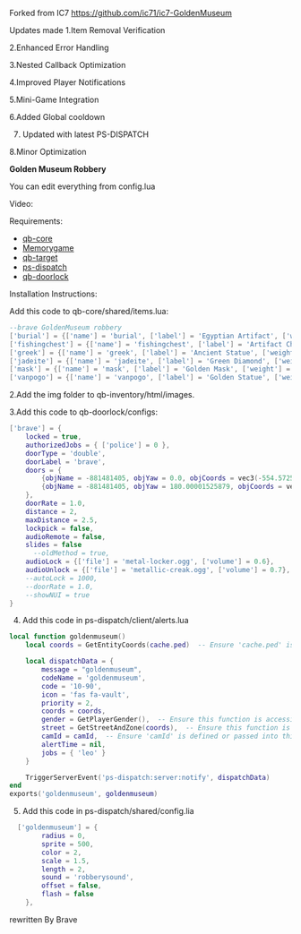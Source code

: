 Forked from IC7 https://github.com/ic71/ic7-GoldenMuseum

Updates made
1.Item Removal Verification

2.Enhanced Error Handling

3.Nested Callback Optimization

4.Improved Player Notifications

5.Mini-Game Integration

6.Added Global cooldown

7. Updated with latest PS-DISPATCH

8.Minor Optimization

**Golden Museum Robbery**

You can edit everything from config.lua

Video: 

Requirements:

* [qb-core](https://github.com/qbcore-framework/qb-core)
* [Memorygame](https://github.com/pushkart2/memorygame)
* [qb-target](https://github.com/qbcore-framework/qb-target)
* [ps-dispatch](https://github.com/Project-Sloth/ps-dispatch)
* [qb-doorlock](https://github.com/qbcore-framework/qb-doorlock)

Installation Instructions:

Add this code to qb-core/shared/items.lua:


```lua
--brave GoldenMuseum robbery
['burial'] = {['name'] = 'burial', ['label'] = 'Egyptian Artifact', ['weight'] = 1000, ['type'] = 'item', ['image'] = 'burial-mask.png', ['unique'] = false, ['useable'] = true, ['shouldClose'] = true, ['combinable'] = nil, ['description'] = 'An Egyptian artifact from the Golden Museum'},
['fishingchest'] = {['name'] = 'fishingchest', ['label'] = 'Artifact Chest', ['weight'] = 1000, ['type'] = 'item', ['image'] = 'fishingchest.png', ['unique'] = false, ['useable'] = true, ['shouldClose'] = true, ['combinable'] = nil, ['description'] = 'Artifact chest from the Golden Museum'},
['greek'] = {['name'] = 'greek', ['label'] = 'Ancient Statue', ['weight'] = 1000, ['type'] = 'item', ['image'] = 'greek-bust.png', ['unique'] = false, ['useable'] = true, ['shouldClose'] = true, ['combinable'] = nil, ['description'] = 'Ancient statue from the Golden Museum'},
['jadeite'] = {['name'] = 'jadeite', ['label'] = 'Green Diamond', ['weight'] = 1000, ['type'] = 'item', ['image'] = 'jadeite-stone.png', ['unique'] = false, ['useable'] = true, ['shouldClose'] = true, ['combinable'] = nil, ['description'] = 'Green diamond from the Golden Museum'},
['mask'] = {['name'] = 'mask', ['label'] = 'Golden Mask', ['weight'] = 1000, ['type'] = 'item', ['image'] = 'vip_mask.png', ['unique'] = false, ['useable'] = false, ['shouldClose'] = false, ['combinable'] = nil, ['description'] = 'Golden mask from the Golden Museum'},
['vanpogo'] = {['name'] = 'vanpogo', ['label'] = 'Golden Statue', ['weight'] = 1000, ['type'] = 'item', ['image'] = 'vanpogo.png', ['unique'] = false, ['useable'] = false, ['shouldClose'] = false, ['combinable'] = nil, ['description'] = 'Golden statue from the Golden Museum'},


```
2.Add the img folder to qb-inventory/html/images.


3.Add this code to qb-doorlock/configs:
```lua
['brave'] = {
    locked = true,
    authorizedJobs = { ['police'] = 0 },
    doorType = 'double',
    doorLabel = 'brave',
    doors = {
        {objName = -881481405, objYaw = 0.0, objCoords = vec3(-554.572510, -617.887939, 35.073013)},
        {objName = -881481405, objYaw = 180.00001525879, objCoords = vec3(-556.532288, -617.896790, 35.078335)}
    },
    doorRate = 1.0,
    distance = 2,
    maxDistance = 2.5,
    lockpick = false,
    audioRemote = false,
    slides = false
      --oldMethod = true,
    audioLock = {['file'] = 'metal-locker.ogg', ['volume'] = 0.6},
    audioUnlock = {['file'] = 'metallic-creak.ogg', ['volume'] = 0.7},
    --autoLock = 1000,
    --doorRate = 1.0,
    --showNUI = true
}

```


4. Add this code in ps-dispatch/client/alerts.lua
```lua
local function goldenmuseum()
    local coords = GetEntityCoords(cache.ped)  -- Ensure 'cache.ped' is defined or passed into this function

    local dispatchData = {
        message = "goldenmuseum", 
        codeName = 'goldenmuseum',
        code = '10-90',
        icon = 'fas fa-vault',
        priority = 2,
        coords = coords,
        gender = GetPlayerGender(),  -- Ensure this function is accessible
        street = GetStreetAndZone(coords),  -- Ensure this function is accessible
        camId = camId,  -- Ensure 'camId' is defined or passed into this function
        alertTime = nil,
        jobs = { 'leo' }
    }

    TriggerServerEvent('ps-dispatch:server:notify', dispatchData)
end
exports('goldenmuseum', goldenmuseum)

```
5. Add this code in ps-dispatch/shared/config.lia

```lua
  ['goldenmuseum'] = {
        radius = 0,
        sprite = 500,
        color = 2,
        scale = 1.5,
        length = 2,
        sound = 'robberysound',
        offset = false,
        flash = false
    },
```
rewritten By Brave

